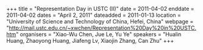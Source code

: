 +++
title = "Representation Day in USTC (II)"
date = 2011-04-02
enddate = 2011-04-02
dates = "April 2, 2011"
dateadded = 2011-01-13
location = "University of Science and Technology of China, Hefei, China"
webpage = "http://mail.ustc.edu.cn/~xwchen/Representation%20Day%20in%20USTC.htm"
organisers = "Xiao-Wu Chen, Jue Le, Yu Ye"
speakers = "Hualin Huang, Zhaoyong Huang, Jiafeng Lv, Xiaojin Zhang, Can Zhu"
+++
